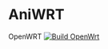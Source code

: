 # AniWRT
OpenWRT
[![Build OpenWrt](https://github.com/animegasan/AniWRT/actions/workflows/openwrt.yml/badge.svg)](https://github.com/animegasan/AniWRT/actions/workflows/openwrt.yml)
